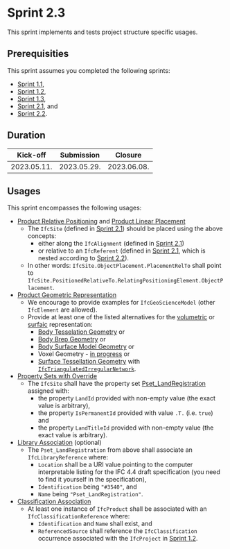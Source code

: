 # Sprint 2.3

This sprint implements and tests project structure specific usages.


## Prerequisities

This sprint assumes you completed the following sprints:

- [Sprint 1.1](./sprint1_1.md),
- [Sprint 1.2](./sprint1_2.md),
- [Sprint 1.3](./sprint1_3.md),
- [Sprint 2.1](./sprint2_1.md), and
- [Sprint 2.2](./sprint2_2.md).


## Duration

| Kick-off    | Submission  | Closure     |
|-------------|-------------|-------------|
| 2023.05.11. | 2023.05.29. | 2023.06.08. |


## Usages

This sprint encompasses the following usages:

- [Product Relative Positioning](https://bsi-infraroom.github.io/IFC-Documentation-Tunnel/4_4_0_0/general/HTML/link/product-relative-positioning.htm) and [Product Linear Placement](https://bsi-infraroom.github.io/IFC-Documentation-Tunnel/4_4_0_0/general/HTML/link/product-linear-placement.htm)
    - The `IfcSite`  (defined in [Sprint 2.1](./sprint2_1.md)) should be placed using the above concepts:
        - either along the `IfcAlignment` (defined in [Sprint 2.1](./sprint2_1.md)) 
        - or relative to an `IfcReferent` (defined in [Sprint 2.1](./sprint2_1.md), which is nested according to [Sprint 2.2](./sprint2_2.md)). 
    - In other words: `IfcSite.ObjectPlacement.PlacementRelTo` shall point to `IfcSite.PositionedRelativeTo.RelatingPositioningElement.ObjectPlacement`.
- [Product Geometric Representation](https://bsi-infraroom.github.io/IFC-Documentation-Tunnel/4_4_0_0/general/HTML/link/product-geometric-representation.htm)
    - We encourage to provide examples for `IfcGeoScienceModel` (other `IfcElement` are allowed).
    - Provide at least one of the listed alternatives for the [volumetric](https://bsi-infraroom.github.io/IFC-Documentation-Tunnel/4_4_0_0/general/HTML/link/body-geometry.htm) or [surfaic](https://bsi-infraroom.github.io/IFC-Documentation-Tunnel/4_4_0_0/general/HTML/link/surface-geometry.htm) representation:
        - [Body Tesselation Geometry](https://bsi-infraroom.github.io/IFC-Documentation-Tunnel/4_4_0_0/general/HTML/link/body-tessellation-geometry.htm) or
        - [Body Brep Geometry](https://bsi-infraroom.github.io/IFC-Documentation-Tunnel/4_4_0_0/general/HTML/link/body-brep-geometry.htm) or
        - [Body Surface Model Geometry](https://bsi-infraroom.github.io/IFC-Documentation-Tunnel/4_4_0_0/general/HTML/link/body-surfacemodel-geometry.htm) or
        - Voxel Geometry - [in progress](https://github.com/bSI-InfraRoom/IFC-Specification/issues/524) or
        - [Surface Tessellation Geometry](https://bsi-infraroom.github.io/IFC-Documentation-Tunnel/4_4_0_0/general/HTML/link/surface-tessellation-geometry.htm) with [`IfcTriangulatedIrregularNetwork`](https://bsi-infraroom.github.io/IFC-Documentation-Tunnel/4_4_0_0/general/HTML/link/ifctriangulatedirregularnetwork.htm).
- [Property Sets with Override](https://bsi-infraroom.github.io/IFC-Documentation-Tunnel/4_4_0_0/general/HTML/link/property-sets-with-override.htm)
    - The `IfcSite` shall have the property set [Pset_LandRegistration](https://bsi-infraroom.github.io/IFC-Documentation-Tunnel/4_4_0_0/general/HTML/link/pset_landregistration.htm) assigned with:
        - the property `LandId` provided with non-empty value (the exact value is arbitrary),
        - the property `IsPermanentId` provided with value `.T.` (i.e. `true`) and 
        - the property `LandTitleId` provided with non-empty value (the exact value is arbitrary).
- [Library Association](https://bsi-infraroom.github.io/IFC-Documentation-Tunnel/4_4_0_0/general/HTML/link/library-association.htm) (optional)
    - The `Pset_LandRegistration` from above shall associate an `IfcLibraryReference` where:
        - `Location` shall be a URI value pointing to the computer interpretable listing for the IFC 4.4 draft specification (you need to find it yourself in the specification),
        - `Identification` being `"#3540"`, and
        - `Name` being `"Pset_LandRegistration"`.
- [Classification Association](https://bsi-infraroom.github.io/IFC-Documentation-Tunnel/4_4_0_0/general/HTML/link/classification-association.htm)
    - At least one instance of `IfcProduct` shall be associated with an `IfcClassificationReference` where:
      - `Identification` and `Name` shall exist, and
      - `ReferencedSource` shall reference the `IfcClassification` occurrence associated with the `IfcProject` in [Sprint 1.2](./sprint1_2.md).

